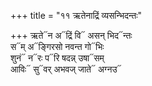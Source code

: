 +++
title = "११ ऋतेनाद्रिं व्यसन्भिदन्तः"

+++
ऋते᳓न अ᳓द्रिं वि᳓ असन् भिद᳓न्तः  
स᳓म् अ᳓ङ्गिरसो नवन्त गो᳓भिः  
शुनं᳓ न᳓रः प᳓रि षदन्न् उषा᳓सम्  
आविः᳓ सु᳓वर् अभवज् जाते᳓ अग्नउ᳓